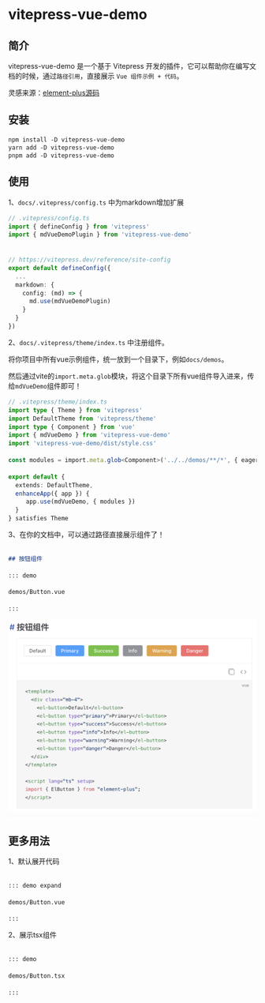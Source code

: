 # vitepress-vue-demo

## 简介

vitepress-vue-demo 是一个基于 Vitepress 开发的插件，它可以帮助你在编写文档的时候，通过`路径引用`，直接展示 `Vue 组件示例 + 代码`。

灵感来源：[element-plus源码](https://github.com/element-plus/element-plus/tree/dev/docs)


## 安装

```
npm install -D vitepress-vue-demo
yarn add -D vitepress-vue-demo
pnpm add -D vitepress-vue-demo
```

## 使用

1、`docs/.vitepress/config.ts` 中为markdown增加扩展

```ts
// .vitepress/config.ts
import { defineConfig } from 'vitepress'
import { mdVueDemoPlugin } from 'vitepress-vue-demo'


// https://vitepress.dev/reference/site-config
export default defineConfig({
  ...
  markdown: {
    config: (md) => {
      md.use(mdVueDemoPlugin)
    }
  }
})
```

2、`docs/.vitepress/theme/index.ts` 中注册组件。

将你项目中所有vue示例组件，统一放到一个目录下，例如`docs/demos`。

然后通过vite的`import.meta.glob`模块，将这个目录下所有vue组件导入进来，传给`mdVueDemo`组件即可！

```ts
// .vitepress/theme/index.ts
import type { Theme } from 'vitepress'
import DefaultTheme from 'vitepress/theme'
import type { Component } from 'vue'
import { mdVueDemo } from 'vitepress-vue-demo'
import 'vitepress-vue-demo/dist/style.css'

const modules = import.meta.glob<Component>('../../demos/**/*', { eager: true, import: 'default' })

export default {
  extends: DefaultTheme,
  enhanceApp({ app }) {
     app.use(mdVueDemo, { modules })
  }
} satisfies Theme

```

3、在你的文档中，可以通过路径直接展示组件了！

```md

## 按钮组件

::: demo

demos/Button.vue

:::

```

![demo](./demo.png)

## 更多用法

1、默认展开代码

```md

::: demo expand

demos/Button.vue

:::

```

2、展示tsx组件

```md

::: demo

demos/Button.tsx

:::

```